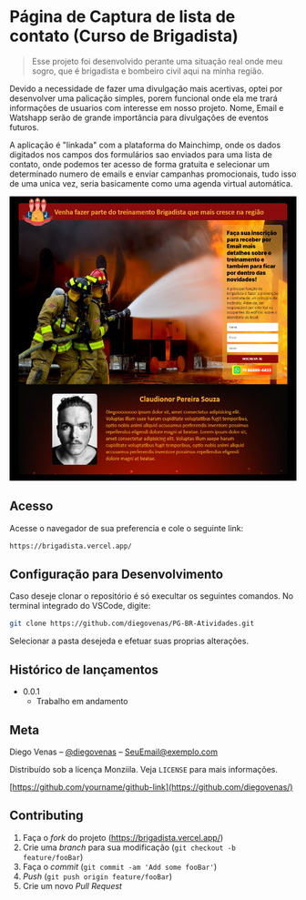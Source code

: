<!-- ![alt text](/images/readme.png) -->

# Página de Captura de lista de contato (Curso de Brigadista)

> Esse projeto foi desenvolvido perante uma situação real onde meu sogro, que é brigadista e bombeiro civil aqui na minha região.

Devido a necessidade de fazer uma divulgação mais acertivas, optei por desenvolver uma palicação simples, porem funcional onde ela me trará informações de usuarios com interesse em nosso projeto. Nome, Email e Watshapp serão de grande importância para divulgações de eventos futuros.

A aplicação é "linkada" com a plataforma do Mainchimp, onde os dados digitados nos campos dos formulários sao enviados para uma lista de contato, onde podemos ter acesso de forma gratuita e selecionar um determinado numero de emails e enviar campanhas promocionais, tudo isso de uma unica vez, seria basicamente como uma agenda virtual automática.

<a href="https://brigadista.vercel.app/" target= "_blank">
  <p align="center">
  <img width="700" height="500" src="/images/readme.png">
  </p>  
</a>
  
## Acesso

Acesse o navegador de sua preferencia e cole o seguinte link:

```sh
https://brigadista.vercel.app/
```

## Configuração para Desenvolvimento

Caso deseje clonar o repositório é só execultar os seguintes comandos.
No terminal integrado do VSCode, digite:

```sh
git clone https://github.com/diegovenas/PG-BR-Atividades.git
```

Selecionar a pasta desejeda e efetuar suas proprias alterações.

## Histórico de lançamentos

- 0.0.1
  - Trabalho em andamento

## Meta

Diego Venas – [@diegovenas](https://twitter.com/diegovenas1) – SeuEmail@exemplo.com

Distribuído sob a licença Monziila. Veja `LICENSE` para mais informações.

[https://github.com/yourname/github-link](https://github.com/diegovenas/)

## Contributing

1. Faça o _fork_ do projeto (<https://brigadista.vercel.app/>)
2. Crie uma _branch_ para sua modificação (`git checkout -b feature/fooBar`)
3. Faça o _commit_ (`git commit -am 'Add some fooBar'`)
4. _Push_ (`git push origin feature/fooBar`)
5. Crie um novo _Pull Request_

[npm-image]: https://img.shields.io/npm/v/datadog-metrics.svg?style=flat-square
[npm-url]: https://npmjs.org/package/datadog-metrics
[npm-downloads]: https://img.shields.io/npm/dm/datadog-metrics.svg?style=flat-square
[travis-image]: https://img.shields.io/travis/dbader/node-datadog-metrics/master.svg?style=flat-square
[travis-url]: https://travis-ci.org/dbader/node-datadog-metrics
[wiki]: https://github.com/seunome/seuprojeto/wiki
